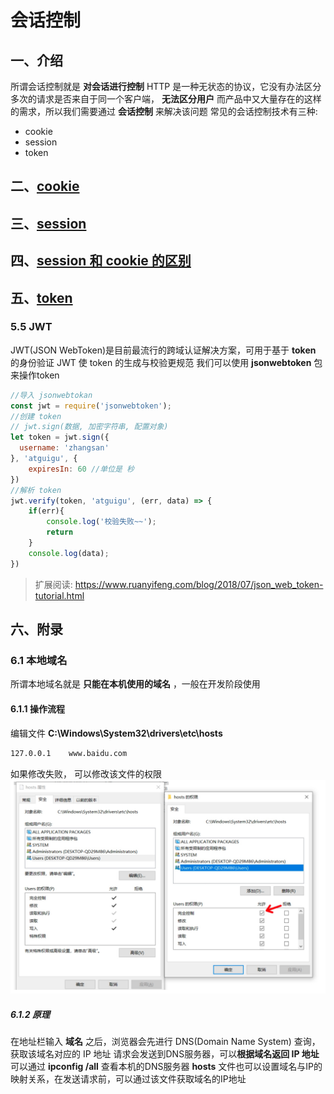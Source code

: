 # 会话控制

## 一、介绍

所谓会话控制就是 **对会话进行控制**
HTTP 是一种无状态的协议，它没有办法区分多次的请求是否来自于同一个客户端， **无法区分用户** 而产品中又大量存在的这样的需求，所以我们需要通过 **会话控制** 来解决该问题
常见的会话控制技术有三种:

* cookie
* session
* token

## 二、[cookie](cookie.md)

## 三、[session](session.md)

## 四、[session 和 cookie 的区别](session和cookie的区别.md)

## 五、[token](token.md)

### 5.5 JWT

JWT(JSON WebToken)是目前最流行的跨域认证解决方案，可用于基于 **token** 的身份验证
JWT 使 token 的生成与校验更规范
我们可以使用 **jsonwebtoken** 包 来操作token

```js
//导入 jsonwebtokan
const jwt = require('jsonwebtoken');
//创建 token
// jwt.sign(数据, 加密字符串, 配置对象) 
let token = jwt.sign({
  username: 'zhangsan'
}, 'atguigu', {
    expiresIn: 60 //单位是 秒 
})
//解析 token
jwt.verify(token, 'atguigu', (err, data) => {
    if(err){ 
        console.log('校验失败~~'); 
        return
    }
    console.log(data);
})
```

> 扩展阅读: <https://www.ruanyifeng.com/blog/2018/07/json_web_token-tutorial.html>

## 六、附录

### 6.1 本地域名

所谓本地域名就是 **只能在本机使用的域名** ，一般在开发阶段使用

#### 6.1.1 操作流程

编辑文件 **C:\Windows\System32\drivers\etc\hosts**

```sh
127.0.0.1    www.baidu.com
```

如果修改失败， 可以修改该文件的权限
![img](./assets/16789539397233.jpg)

##### 6.1.2 原理

在地址栏输入 **域名** 之后，浏览器会先进行 DNS(Domain Name System) 查询，获取该域名对应的 IP 地址
请求会发送到DNS服务器，可以**根据域名返回 IP 地址**
可以通过 **ipconfig /all** 查看本机的DNS服务器
**hosts** 文件也可以设置域名与IP的映射关系，在发送请求前，可以通过该文件获取域名的IP地址
